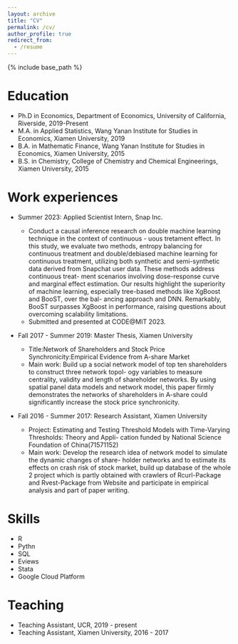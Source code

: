 ```yaml
---
layout: archive
title: "CV"
permalink: /cv/
author_profile: true
redirect_from:
  - /resume
---
```


{% include base_path %}

Education
======
* Ph.D in Economics, Department of Economics, University of California, Riverside, 2019-Present
* M.A. in Applied Statistics, Wang Yanan Institute for Studies in Economics, Xiamen University, 2019
* B.A. in Mathematic Finance, Wang Yanan Institute for Studies in Economics, Xiamen University, 2015
* B.S. in Chemistry, College of Chemistry and Chemical Engineerings, Xiamen University, 2015

Work experiences
======
* Summer 2023: Applied Scientist Intern, Snap Inc.
  * Conduct a causal inference research on double machine learning technique in the context of continuous - uous tretament effect. In this study, we evaluate two methods, entropy balancing for continuous treatment and double/debiased machine learning for continuous treatment, utilizing both synthetic and semi-synthetic data derived from Snapchat user data. These methods address continuous treat- ment scenarios involving dose-response curve and marginal effect estimation. Our results highlight the superiority of machine learning, especially tree-based methods like XgBoost and BooST, over the bal- ancing approach and DNN. Remarkably, BooST surpasses XgBoost in performance, raising questions about overcoming scalability limitations.
  * Submitted and presented at CODE@MIT 2023.

* Fall 2017 - Summer 2019: Master Thesis, Xiamen University
  * Title:Network of Shareholders and Stock Price Synchronicity:Empirical Evidence from A-share Market
  * Main work: Build up a social network model of top ten shareholders to construct three network topol- ogy variables to measure centrality, validity and length of shareholder networks. By using spatial panel data models and network model, this paper firmly demonstrates the networks of shareholders in A-share could significantly increase the stock price synchronicity.

* Fall 2016 - Summer 2017: Research Assistant, Xiamen University
  * Project: Estimating and Testing Threshold Models with Time-Varying Thresholds: Theory and Appli- cation funded by National Science Foundation of China(71571152)
  * Main work: Develop the research idea of network model to simulate the dynamic changes of share- holder networks and to estimate its effects on crash risk of stock market, build up database of the whole 2 project which is partly obtained with crawlers of Rcurl-Package and Rvest-Package from Website and participate in empirical analysis and part of paper writing.

Skills
======
* R
* Pythn
* SQL
* Eviews
* Stata
* Google Cloud Platform

<!-- Publications
====== -->
<!--   <ul>{% for post in site.publications reversed %}
    {% include archive-single-cv.html %}
  {% endfor %}</ul> -->
  
<!-- Talks
======
  <ul>{% for post in site.talks reversed %}
    {% include archive-single-talk-cv.html  %}
  {% endfor %}</ul> -->
  
Teaching
======
* Teaching Assistant, UCR, 2019 - present
* Teaching Assistant, Xiamen University, 2016 - 2017

<!-- Service and leadership
======
* Currently signed in to 43 different slack teams -->
